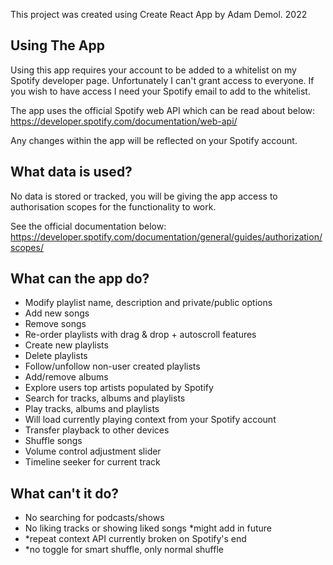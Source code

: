 This project was created using Create React App by Adam Demol. 2022

## Using The App

Using this app requires your account to be added to a whitelist on my Spotify developer page. Unfortunately I can't grant access to everyone. If you wish to have access I need your Spotify email to add to the whitelist.

The app uses the official Spotify web API which can be read about below:
https://developer.spotify.com/documentation/web-api/

Any changes within the app will be reflected on your Spotify account.

## What data is used?

No data is stored or tracked, you will be giving the app access to authorisation scopes for the functionality to work.

See the official documentation below: 
https://developer.spotify.com/documentation/general/guides/authorization/scopes/

## What can the app do?

- Modify playlist name, description and private/public options
- Add new songs
- Remove songs
- Re-order playlists with drag & drop + autoscroll features
- Create new playlists
- Delete playlists
- Follow/unfollow non-user created playlists
- Add/remove albums
- Explore users top artists populated by Spotify
- Search for tracks, albums and playlists
- Play tracks, albums and playlists
- Will load currently playing context from your Spotify account
- Transfer playback to other devices
- Shuffle songs
- Volume control adjustment slider
- Timeline seeker for current track

## What can't it do?

- No searching for podcasts/shows
- No liking tracks or showing liked songs *might add in future
- *repeat context API currently broken on Spotify's end
- *no toggle for smart shuffle, only normal shuffle
